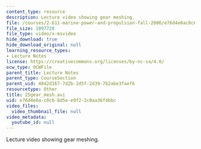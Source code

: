 ```yaml
---
content_type: resource
description: Lecture video showing gear meshing.
file: /courses/2-611-marine-power-and-propulsion-fall-2006/e76d4e0ac0c68d5ee9f22c0aa36f4bbc_25gear_mesh.avi
file_size: 1097728
file_type: video/x-msvideo
hide_download: true
hide_download_original: null
learning_resource_types:
- Lecture Notes
license: https://creativecommons.org/licenses/by-nc-sa/4.0/
ocw_type: OCWFile
parent_title: Lecture Notes
parent_type: CourseSection
parent_uid: 4842d167-7d2b-2d5f-2d39-7b2abe3faef6
resourcetype: Other
title: 25gear_mesh.avi
uid: e76d4e0a-c0c6-8d5e-e9f2-2c0aa36f4bbc
video_files:
  video_thumbnail_file: null
video_metadata:
  youtube_id: null
---
```

Lecture video showing gear meshing.